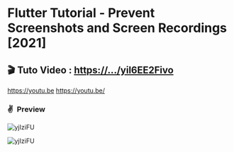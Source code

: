 # Flutter Tutorial - Prevent Screenshots and Screen Recordings [2021]



## 🎬 Tuto Video :  [https://.../yil6EE2Fivo](yil6EE2Fivo)

https://youtu.be
https://youtu.be/

### ✌&ensp;Preview

![yjIziFU](https://i.imgur.com/XFTT6ba.gif)

![yjIziFU](https://i.imgur.com/qdDHNOs.jpg)